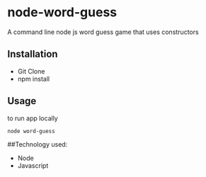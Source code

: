 # node-word-guess
A command line node js word guess game that uses constructors

## Installation
- Git Clone
- npm install

## Usage
to run app locally
```bash
node word-guess
```

##Technology used:
- Node
- Javascript
